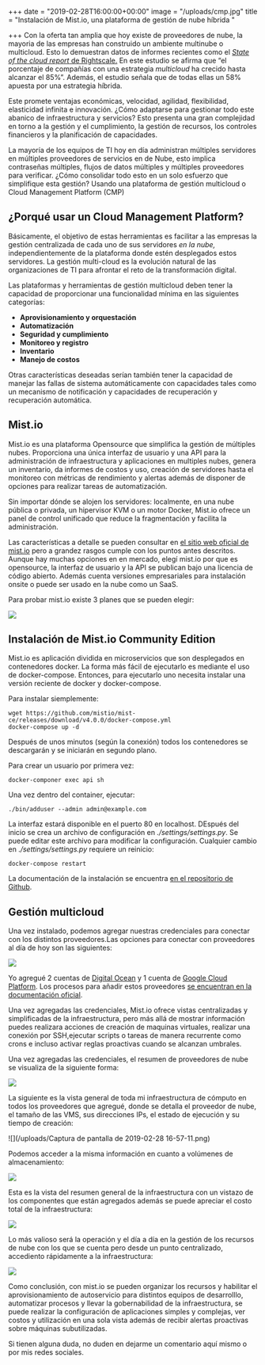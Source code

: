 +++
date = "2019-02-28T16:00:00+00:00"
image = "/uploads/cmp.jpg"
title = "Instalación de Mist.io, una plataforma de gestión de nube híbrida "

+++
Con la oferta tan amplia que hoy existe  de proveedores de nube, la mayoria de las empresas han construido un ambiente multinube o  multicloud. Esto lo demuestran datos de informes recientes como el [_State of the cloud report_ de Rightscale.](https://www.rightscale.com/lp/state-of-the-cloud) En este estudio se afirma que “el porcentaje de compañías con una estrategia _multicloud_  ha crecido  hasta alcanzar el 85%”. Además, el estudio señala que de todas ellas un 58% apuesta por una estrategia híbrida.

Este promete ventajas económicas, velocidad, agilidad, flexibilidad, elasticidad infinita e innovación. ¿Cómo adaptarse para gestionar todo este abanico de infraestructura y servicios? Esto  presenta una gran complejidad en torno a la gestión y el cumplimiento, la gestión de recursos, los controles financieros y la planificación de capacidades.

La mayoría de los equipos de TI hoy en día administran múltiples servidores en múltiples proveedores de servicios en de Nube, esto implica contraseñas múltiples, flujos de datos múltiples y múltiples proveedores para verificar.  ¿Cómo consolidar todo esto en un solo esfuerzo que simplifique esta gestión? Usando una plataforma de gestión multicloud o Cloud Management Platform (CMP)

## ¿Porqué usar un Cloud Management Platform?

Básicamente, el objetivo de estas herramientas es facilitar a las empresas la gestión centralizada de cada uno de sus servidores _en la nube,_ independientemente de la plataforma donde estén desplegados estos servidores. La gestión multi-cloud es la evolución natural de las organizaciones de TI para afrontar el reto de la transformación digital.

Las plataformas y herramientas de gestión multicloud deben tener la capacidad de proporcionar una funcionalidad mínima en las siguientes categorías:

* **Aprovisionamiento y orquestación**
* **Automatización**
* **Seguridad y cumplimiento**
* **Monitoreo y registro**
* **Inventario**
* **Manejo de costos**

Otras características deseadas serían también  tener la capacidad de manejar las fallas de sistema automáticamente con capacidades tales como un mecanismo de notificación y  capacidades de recuperación y recuperación automática.

## Mist.io

Mist.io es una plataforma Opensource que simplifica la gestión de múltiples  nubes.  Proporciona una única interfaz de usuario y una API para la administración de infraestructura y aplicaciones en multiples nubes, genera un inventario, da  informes de costos y uso, creación de servidores hasta el monitoreo con  métricas de rendimiento y alertas además de disponer de opciones para realizar tareas de automatización.

Sin importar dónde se alojen los servidores: localmente, en una nube pública o privada, un hipervisor KVM o un motor Docker, Mist.io ofrece un panel de control unificado que reduce la fragmentación  y facilita la administración.

Las características a detalle se pueden consultar en [el sitio web oficial de mist.io](https://mist.io/) pero a grandez rasgos cumple con los puntos antes descritos. Aunque hay muchas opciones en en mercado, elegí mist.io por que es opensource, la interfaz de usuario y la API se publican bajo una licencia de código abierto. Además cuenta versiones empresariales para instalación onsite o puede ser usado en la nube como un SaaS.

Para probar mist.io existe 3 planes que se pueden elegir:

![](/uploads/mist.io_pricing-1.png)

## Instalación de Mist.io Community Edition

Mist.io es  aplicación dividida en microservicios que son desplegados en contenedores docker. La forma más fácil de ejecutarlo es mediante el uso de docker-compose. Entonces, para ejecutarlo uno necesita instalar una versión reciente de docker y docker-compose.

Para instalar siemplemente:

    wget https://github.com/mistio/mist-ce/releases/download/v4.0.0/docker-compose.yml
    docker-compose up -d

Después de unos minutos (según la conexión) todos los contenedores se descargarán y se iniciarán en segundo plano.

Para crear un usuario por primera vez:

    docker-componer exec api sh

Una vez dentro del container, ejecutar:

    ./bin/adduser --admin admin@example.com

La interfaz estará disponible en el puerto 80 en localhost.  DEspués del inicio se crea un archivo de configuración en _./settings/settings.py_. Se puede editar este archivo para modificar la configuración. Cualquier cambio en ._/settings/settings.py_ requiere un reinicio:

    docker-compose restart

La documentación de la instalación se encuentra [en el repositorio de Github](https://github.com/mistio/mist-ce).

## Gestión multicloud

Una vez instalado, podemos agregar nuestras credenciales para conectar con los distintos proveedores.Las opciones para conectar con proveedores al día de hoy son las siguientes:

![](/uploads/Screenshot-20190228195723-887x513.png)

Yo agregué 2 cuentas de [Digital Ocean](https://www.digitalocean.com/) y 1 cuenta de [Google Cloud Platform](https://cloud.google.com/getting-started/?hl=es). Los procesos para añadir estos proveedores [se encuentran en la documentación oficial](https://docs.mist.io/article/19-adding-digital-ocean).

Una vez agregadas las credenciales, Mist.io ofrece vistas centralizadas y simplificadas de la infraestructura, pero más allá de mostrar información puedes realizara acciones de creación de maquinas virtuales, realizar una conexión por SSH,ejecutar scripts o tareas de manera recurrente como crons e incluso activar  reglas proactivas cuando se alcanzan umbrales.

Una vez agregadas las credenciales, el resumen de proveedores de nube se visualiza de la siguiente forma:

![](/uploads/Screenshot-20190228200644-1912x694.png)

La siguiente es la vista general de toda mi infraestructura de cómputo en todos los proveedores que agregué, donde se detalla el proveedor de nube, el tamaño de las VMS, sus direcciones IPs, el estado de ejecución y su tiempo de creación:

![](/uploads/Captura de pantalla de 2019-02-28 16-57-11.png)

Podemos acceder a la misma información en cuanto a volúmenes de almacenamiento:

![](/uploads/Screenshot-20190228200701-1900x679.png)

Esta es la vista del resumen general de la infraestructura con un vistazo de los componentes que están agregados además  se puede apreciar el costo total de la infraestructura:

![](/uploads/Screenshot-20190228195442-1886x890.png)

Lo más valioso será la operación y el día a día en la gestión de los recursos de nube con los que se cuenta pero desde un punto centralizado, accediento rápidamente a la infraestructura:

![](/uploads/Screenshot-20190228201058-1553x776.png)

Como conclusión, con mist.io se pueden organizar los recursos y habilitar el aprovisionamiento de autoservicio para distintos equipos de desarrolllo, automatizar procesos y llevar la gobernabilidad de la infraestructura, se puede realizar la configuración de aplicaciones simples y complejas, ver costos y utilización en una sola vista además de recibir alertas proactivas sobre máquinas subutilizadas.

Si tienen alguna duda, no duden en dejarme un comentario aquí mismo o por mis redes sociales.